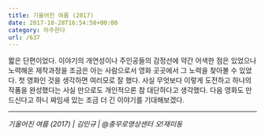 ```yaml
---
title: 기울어진 여름 (2017)
date: 2017-10-28T16:54:58+00:00
category: 마주한다
url: /637
---
```


짧은 단편이었다. 이야기의 개연성이나 주인공들의 감정선에 약간 어색한 점은 있었으나 노력해온 제작과정을 조금은 아는 사람으로서 영화 곳곳에서 그 노력을 찾아볼 수 있었다. 첫 영화인 것을 생각하면 여러모로 잘 했다. 사실 무엇보다 이렇게 도전하고 하나의 작품을 완성했다는 사실 만으로도 개인적으론 참 대단하다고 생각했다. 다음 영화도 만드신다고 하니 짜임새 있는 조금 더 긴 이야기를 기대해보겠다.

---

_기울어진 여름 (2017) | 김민규 | @충무로영상센터 오!재미동_
